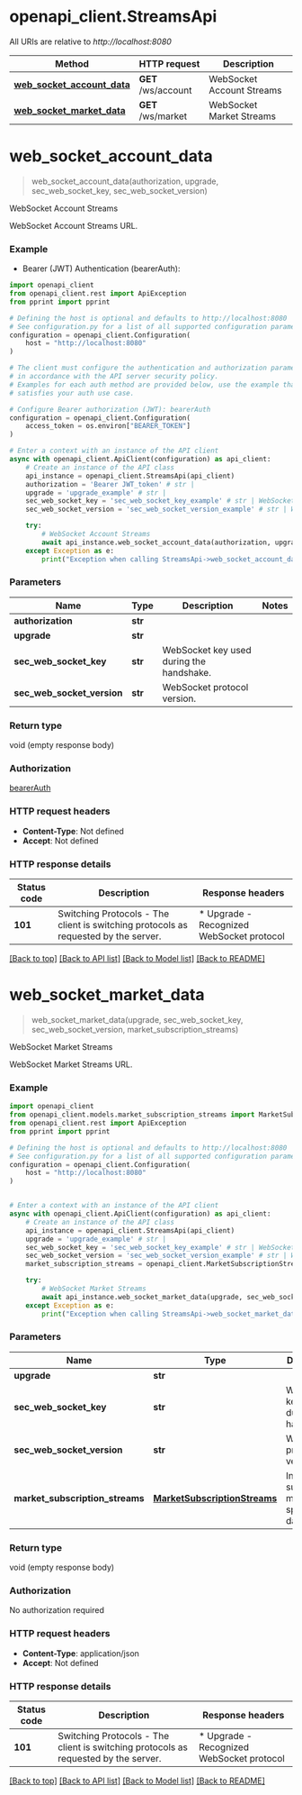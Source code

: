 # openapi_client.StreamsApi

All URIs are relative to *http://localhost:8080*

Method | HTTP request | Description
------------- | ------------- | -------------
[**web_socket_account_data**](StreamsApi.md#web_socket_account_data) | **GET** /ws/account | WebSocket Account Streams
[**web_socket_market_data**](StreamsApi.md#web_socket_market_data) | **GET** /ws/market | WebSocket Market Streams


# **web_socket_account_data**
> web_socket_account_data(authorization, upgrade, sec_web_socket_key, sec_web_socket_version)

WebSocket Account Streams

WebSocket Account Streams URL.

### Example

* Bearer (JWT) Authentication (bearerAuth):

```python
import openapi_client
from openapi_client.rest import ApiException
from pprint import pprint

# Defining the host is optional and defaults to http://localhost:8080
# See configuration.py for a list of all supported configuration parameters.
configuration = openapi_client.Configuration(
    host = "http://localhost:8080"
)

# The client must configure the authentication and authorization parameters
# in accordance with the API server security policy.
# Examples for each auth method are provided below, use the example that
# satisfies your auth use case.

# Configure Bearer authorization (JWT): bearerAuth
configuration = openapi_client.Configuration(
    access_token = os.environ["BEARER_TOKEN"]
)

# Enter a context with an instance of the API client
async with openapi_client.ApiClient(configuration) as api_client:
    # Create an instance of the API class
    api_instance = openapi_client.StreamsApi(api_client)
    authorization = 'Bearer JWT_token' # str | 
    upgrade = 'upgrade_example' # str | 
    sec_web_socket_key = 'sec_web_socket_key_example' # str | WebSocket key used during the handshake.
    sec_web_socket_version = 'sec_web_socket_version_example' # str | WebSocket protocol version.

    try:
        # WebSocket Account Streams
        await api_instance.web_socket_account_data(authorization, upgrade, sec_web_socket_key, sec_web_socket_version)
    except Exception as e:
        print("Exception when calling StreamsApi->web_socket_account_data: %s\n" % e)
```



### Parameters


Name | Type | Description  | Notes
------------- | ------------- | ------------- | -------------
 **authorization** | **str**|  | 
 **upgrade** | **str**|  | 
 **sec_web_socket_key** | **str**| WebSocket key used during the handshake. | 
 **sec_web_socket_version** | **str**| WebSocket protocol version. | 

### Return type

void (empty response body)

### Authorization

[bearerAuth](../README.md#bearerAuth)

### HTTP request headers

 - **Content-Type**: Not defined
 - **Accept**: Not defined

### HTTP response details

| Status code | Description | Response headers |
|-------------|-------------|------------------|
**101** | Switching Protocols - The client is switching protocols as requested by the server. |  * Upgrade - Recognized WebSocket protocol <br>  |

[[Back to top]](#) [[Back to API list]](../README.md#documentation-for-api-endpoints) [[Back to Model list]](../README.md#documentation-for-models) [[Back to README]](../README.md)

# **web_socket_market_data**
> web_socket_market_data(upgrade, sec_web_socket_key, sec_web_socket_version, market_subscription_streams)

WebSocket Market Streams

WebSocket Market Streams URL.

### Example


```python
import openapi_client
from openapi_client.models.market_subscription_streams import MarketSubscriptionStreams
from openapi_client.rest import ApiException
from pprint import pprint

# Defining the host is optional and defaults to http://localhost:8080
# See configuration.py for a list of all supported configuration parameters.
configuration = openapi_client.Configuration(
    host = "http://localhost:8080"
)


# Enter a context with an instance of the API client
async with openapi_client.ApiClient(configuration) as api_client:
    # Create an instance of the API class
    api_instance = openapi_client.StreamsApi(api_client)
    upgrade = 'upgrade_example' # str | 
    sec_web_socket_key = 'sec_web_socket_key_example' # str | WebSocket key used during the handshake.
    sec_web_socket_version = 'sec_web_socket_version_example' # str | WebSocket protocol version.
    market_subscription_streams = openapi_client.MarketSubscriptionStreams() # MarketSubscriptionStreams | Initial subscription message to specify the data feed

    try:
        # WebSocket Market Streams
        await api_instance.web_socket_market_data(upgrade, sec_web_socket_key, sec_web_socket_version, market_subscription_streams)
    except Exception as e:
        print("Exception when calling StreamsApi->web_socket_market_data: %s\n" % e)
```



### Parameters


Name | Type | Description  | Notes
------------- | ------------- | ------------- | -------------
 **upgrade** | **str**|  | 
 **sec_web_socket_key** | **str**| WebSocket key used during the handshake. | 
 **sec_web_socket_version** | **str**| WebSocket protocol version. | 
 **market_subscription_streams** | [**MarketSubscriptionStreams**](MarketSubscriptionStreams.md)| Initial subscription message to specify the data feed | 

### Return type

void (empty response body)

### Authorization

No authorization required

### HTTP request headers

 - **Content-Type**: application/json
 - **Accept**: Not defined

### HTTP response details

| Status code | Description | Response headers |
|-------------|-------------|------------------|
**101** | Switching Protocols - The client is switching protocols as requested by the server. |  * Upgrade - Recognized WebSocket protocol <br>  |

[[Back to top]](#) [[Back to API list]](../README.md#documentation-for-api-endpoints) [[Back to Model list]](../README.md#documentation-for-models) [[Back to README]](../README.md)


